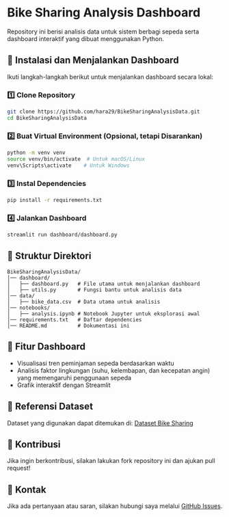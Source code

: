 # Bike Sharing Analysis Dashboard

Repository ini berisi analisis data untuk sistem berbagi sepeda serta dashboard interaktif yang dibuat menggunakan Python.

## 🚀 Instalasi dan Menjalankan Dashboard

Ikuti langkah-langkah berikut untuk menjalankan dashboard secara lokal:

### 1️⃣ **Clone Repository**

```bash
git clone https://github.com/hara29/BikeSharingAnalysisData.git
cd BikeSharingAnalysisData
```

### 2️⃣ **Buat Virtual Environment (Opsional, tetapi Disarankan)**

```bash
python -m venv venv
source venv/bin/activate  # Untuk macOS/Linux
venv\Scripts\activate    # Untuk Windows
```

### 3️⃣ **Instal Dependencies**

```bash
pip install -r requirements.txt
```

### 4️⃣ **Jalankan Dashboard**

```bash
streamlit run dashboard/dashboard.py
```

## 📁 Struktur Direktori

```
BikeSharingAnalysisData/
│── dashboard/
│   ├── dashboard.py   # File utama untuk menjalankan dashboard
│   ├── utils.py       # Fungsi bantu untuk analisis data
│── data/
│   ├── bike_data.csv  # Data utama untuk analisis
│── notebooks/
│   ├── analysis.ipynb # Notebook Jupyter untuk eksplorasi awal
│── requirements.txt   # Daftar dependencies
│── README.md          # Dokumentasi ini
```

## 📝 Fitur Dashboard

- Visualisasi tren peminjaman sepeda berdasarkan waktu 
- Analisis faktor lingkungan (suhu, kelembapan, dan kecepatan angin)  yang memengaruhi penggunaan sepeda
- Grafik interaktif dengan Streamlit

## 📌 Referensi Dataset

Dataset yang digunakan dapat ditemukan di: [Dataset Bike Sharing](https://www.kaggle.com/datasets/lakshmi25npathi/bike-sharing-dataset)

## 🤝 Kontribusi

Jika ingin berkontribusi, silakan lakukan fork repository ini dan ajukan pull request!

## 📧 Kontak

Jika ada pertanyaan atau saran, silakan hubungi saya melalui [GitHub Issues](https://github.com/hara29/BikeSharingAnalysisData/issues).

